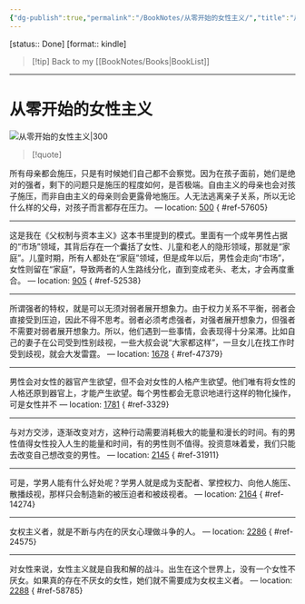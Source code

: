 ```yaml
---
{"dg-publish":true,"permalink":"/BookNotes/从零开始的女性主义/","title":"从零开始的女性主义","noteIcon":""}
---
```


[status:: Done]
[format:: kindle]

>[!tip] Back to my [[BookNotes/Books\|BookList]]

---
# 从零开始的女性主义

![从零开始的女性主义|300](https://img9.doubanio.com/view/subject/l/public/s33984963.jpg)

>[!quote]
>

所有母亲都会施压，只是有时候她们自己都不会察觉。因为在孩子面前，她们是绝对的强者，剩下的问题只是施压的程度如何，是否极端。自由主义的母亲也会对孩子施压，而非自由主义的母亲则会更露骨地施压。人无法逃离亲子关系，所以无论什么样的父母，对孩子而言都存在压力。 — location: [500]()
{ #ref-57605}


---
这是我在《父权制与资本主义》这本书里提到的模式。里面有一个成年男性占据的“市场”领域，其背后存在一个囊括了女性、儿童和老人的隐形领域，那就是“家庭”。儿童时期，所有人都处在“家庭”领域，但是成年以后，男性会走向“市场”，女性则留在“家庭”，导致两者的人生路线分化，直到变成老头、老太，才会再度重合。 — location: [905]()
{ #ref-52538}


---
所谓强者的特权，就是可以无须对弱者展开想象力。由于权力关系不平衡，弱者会直接受到压迫，因此不得不思考。弱者必须考虑强者，对强者展开想象力，但强者不需要对弱者展开想象力。所以，他们遇到一些事情，会表现得十分呆滞。比如自己的妻子在公司受到性别歧视，一些大叔会说“大家都这样”，一旦女儿在找工作时受到歧视，就会大发雷霆。 — location: [1678]()
{ #ref-47379}


---
男性会对女性的器官产生欲望，但不会对女性的人格产生欲望。他们唯有将女性的人格还原到器官上，才能产生欲望。每个男性都会无意识地进行这样的物化操作，可是女性并不 — location: [1781]()
{ #ref-3329}


---
与对方交涉，逐渐改变对方，这种行动需要消耗极大的能量和漫长的时间。有的男性值得女性投入人生的能量和时间，有的男性则不值得。投资意味着爱，我们只能去改变自己想改变的男性。 — location: [2145]()
{ #ref-31911}


---
可是，学男人能有什么好处呢？学男人就是成为支配者、掌控权力、向他人施压、散播歧视，那样只会制造新的被压迫者和被歧视者。 — location: [2164]()
{ #ref-14274}


---
女权主义者，就是不断与内在的厌女心理做斗争的人。 — location: [2286]()
{ #ref-24575}



---
对女性来说，女性主义就是自我和解的战斗。出生在这个世界上，没有一个女性不厌女。如果真的存在不厌女的女性，她们就不需要成为女权主义者。 — location: [2288]()
{ #ref-58785}
